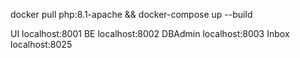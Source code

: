 docker pull php:8.1-apache && docker-compose up --build

UI localhost:8001
BE localhost:8002
DBAdmin localhost:8003
Inbox localhost:8025